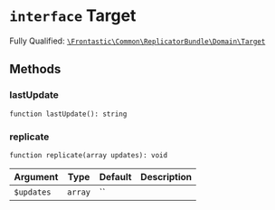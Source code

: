 # `interface`  Target

Fully Qualified: [`\Frontastic\Common\ReplicatorBundle\Domain\Target`](../../../../src/php/ReplicatorBundle/Domain/Target.php)




## Methods

### lastUpdate

`function lastUpdate(): string`







### replicate

`function replicate(array updates): void`






Argument|Type|Default|Description
--------|----|-------|-----------
`$updates`|`array`|``|

